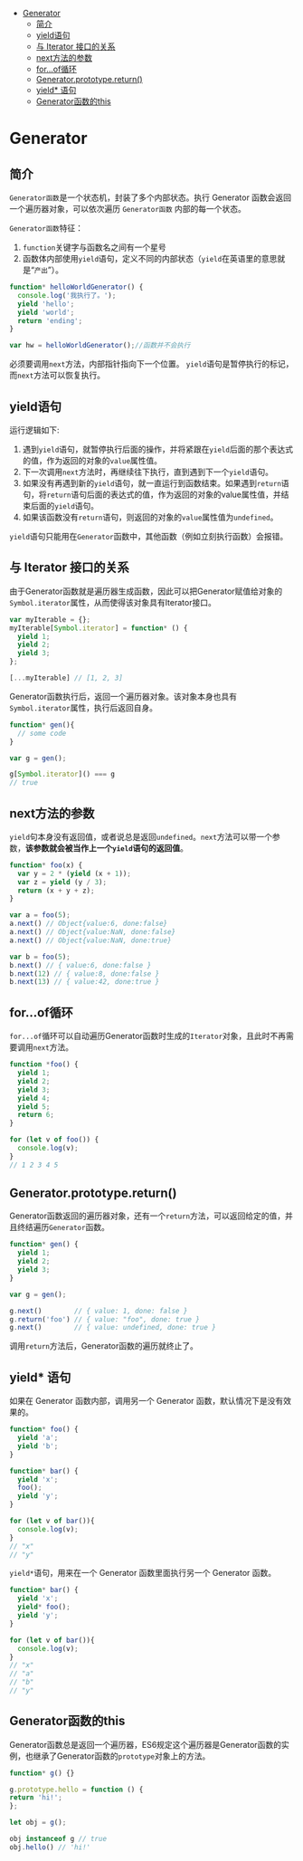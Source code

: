 
<!-- toc orderedList:0 depthFrom:1 depthTo:6 -->

* [Generator](#generator)
    * [简介](#简介)
    * [yield语句](#yield语句)
    * [与 Iterator 接口的关系](#与-iterator-接口的关系)
    * [next方法的参数](#next方法的参数)
    * [for...of循环](#forof循环)
    * [Generator.prototype.return()](#generatorprototypereturn)
    * [yield* 语句](#yield-语句)
    * [Generator函数的this](#generator函数的this)

<!-- tocstop -->

# Generator
## 简介

`Generator函数`是一个状态机，封装了多个内部状态。执行 Generator 函数会返回一个遍历器对象，可以依次遍历 `Generator函数` 内部的每一个状态。

`Generator函数`特征：

1. `function`关键字与函数名之间有一个星号
2. 函数体内部使用`yield`语句，定义不同的内部状态（`yield`在英语里的意思就是“`产出`”）。

```js
function* helloWorldGenerator() {
  console.log('我执行了。');
  yield 'hello';
  yield 'world';
  return 'ending';
}

var hw = helloWorldGenerator();//函数并不会执行
```

必须要调用`next`方法，内部指针指向下一个位置。
`yield`语句是暂停执行的标记，而`next`方法可以恢复执行。

## yield语句

运行逻辑如下:

1. 遇到`yield`语句，就暂停执行后面的操作，并将紧跟在`yield`后面的那个表达式的值，作为返回的对象的`value`属性值。
2. 下一次调用`next`方法时，再继续往下执行，直到遇到下一个`yield`语句。
3. 如果没有再遇到新的`yield`语句，就一直运行到函数结束。如果遇到`return`语句，将`return`语句后面的表达式的值，作为返回的对象的value属性值，并结束后面的`yield`语句。
4. 如果该函数没有`return`语句，则返回的对象的`value`属性值为`undefined`。

`yield`语句只能用在`Generator`函数中，其他函数（例如立刻执行函数）会报错。

## 与 Iterator 接口的关系

由于Generator函数就是遍历器生成函数，因此可以把Generator赋值给对象的`Symbol.iterator`属性，从而使得该对象具有Iterator接口。

```js
var myIterable = {};
myIterable[Symbol.iterator] = function* () {
  yield 1;
  yield 2;
  yield 3;
};

[...myIterable] // [1, 2, 3]
```

Generator函数执行后，返回一个遍历器对象。该对象本身也具有`Symbol.iterator`属性，执行后返回自身。

```js
function* gen(){
  // some code
}

var g = gen();

g[Symbol.iterator]() === g
// true
```

## next方法的参数

`yield`句本身没有返回值，或者说总是返回`undefined`。`next`方法可以带一个参数，**该参数就会被当作上一个`yield`语句的返回值**。

```js
function* foo(x) {
  var y = 2 * (yield (x + 1));
  var z = yield (y / 3);
  return (x + y + z);
}

var a = foo(5);
a.next() // Object{value:6, done:false}
a.next() // Object{value:NaN, done:false}
a.next() // Object{value:NaN, done:true}

var b = foo(5);
b.next() // { value:6, done:false }
b.next(12) // { value:8, done:false }
b.next(13) // { value:42, done:true }
```

## for...of循环

`for...of`循环可以自动遍历Generator函数时生成的`Iterator`对象，且此时不再需要调用`next`方法。

```js
function *foo() {
  yield 1;
  yield 2;
  yield 3;
  yield 4;
  yield 5;
  return 6;
}

for (let v of foo()) {
  console.log(v);
}
// 1 2 3 4 5
```

## Generator.prototype.return()

Generator函数返回的遍历器对象，还有一个`return`方法，可以返回给定的值，并且终结遍历`Generator`函数。

```js
function* gen() {
  yield 1;
  yield 2;
  yield 3;
}

var g = gen();

g.next()        // { value: 1, done: false }
g.return('foo') // { value: "foo", done: true }
g.next()        // { value: undefined, done: true }
```
调用`return`方法后，Generator函数的遍历就终止了。

## yield* 语句

如果在 Generator 函数内部，调用另一个 Generator 函数，默认情况下是没有效果的。

```js
function* foo() {
  yield 'a';
  yield 'b';
}

function* bar() {
  yield 'x';
  foo();
  yield 'y';
}

for (let v of bar()){
  console.log(v);
}
// "x"
// "y"
```

`yield*`语句，用来在一个 Generator 函数里面执行另一个 Generator 函数。

```js
function* bar() {
  yield 'x';
  yield* foo();
  yield 'y';
}

for (let v of bar()){
  console.log(v);
}
// "x"
// "a"
// "b"
// "y"
```

## Generator函数的this

 Generator函数总是返回一个遍历器，ES6规定这个遍历器是Generator函数的实例，也继承了Generator函数的`prototype`对象上的方法。

```js
function* g() {}

g.prototype.hello = function () {
return 'hi!';
};

let obj = g();

obj instanceof g // true
obj.hello() // 'hi!'
```
